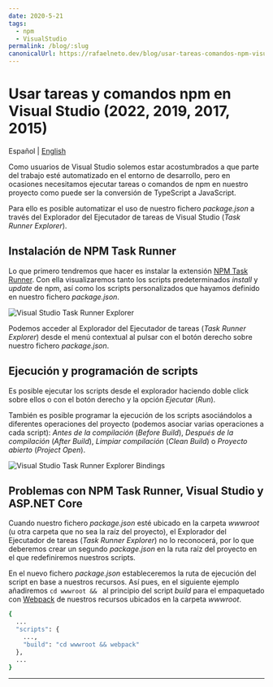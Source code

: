 ```yaml
---
date: 2020-5-21
tags:
  - npm
  - VisualStudio
permalink: /blog/:slug
canonicalUrl: https://rafaelneto.dev/blog/usar-tareas-comandos-npm-visual-studio/
---
```


# Usar tareas y comandos npm en Visual Studio (2022, 2019, 2017, 2015)

<social-share class="social-share--header" />

Español | [English](/en/blog/using-npm-tasks-commands-visual-studio/)

Como usuarios de Visual Studio solemos estar acostumbrados a que parte del trabajo esté automatizado en el entorno de desarrollo, pero en ocasiones necesitamos ejecutar tareas o comandos de npm en nuestro proyecto como puede ser la conversión de TypeScript a JavaScript.

Para ello es posible automatizar el uso de nuestro fichero _package.json_ a través del Explorador del Ejecutador de tareas de Visual Studio (_Task Runner Explorer_).

## Instalación de NPM Task Runner

Lo que primero tendremos que hacer es instalar la extensión [NPM Task Runner](https://marketplace.visualstudio.com/items?itemName=MadsKristensen.NPMTaskRunner). Con ella visualizaremos tanto los scripts predeterminados _install_ y _update_ de npm, así como los scripts personalizados que hayamos definido en nuestro fichero _package.json_.

![Visual Studio Task Runner Explorer](/images/vs2019-task-runner-explorer.png)

Podemos acceder al Explorador del Ejecutador de tareas (_Task Runner Explorer_) desde el menú contextual al pulsar con el botón derecho sobre nuestro fichero _package.json_.

## Ejecución y programación de scripts

Es posible ejecutar los scripts desde el explorador haciendo doble click sobre ellos o con el botón derecho y la opción _Ejecutar_ (_Run_).

También es posible programar la ejecución de los scripts asociándolos a diferentes operaciones del proyecto (podemos asociar varias operaciones a cada script): _Antes de la compilación_ (_Before Build_), _Después de la compilación_ (_After Build_), _Limpiar compilación_ (_Clean Build_) o _Proyecto abierto_ (_Project Open_).

![Visual Studio Task Runner Explorer Bindings](/images/vs2019-task-runner-explorer-bindings.png)

## Problemas con NPM Task Runner, Visual Studio y ASP.NET Core

Cuando nuestro fichero _package.json_ esté ubicado en la carpeta _wwwroot_ (u otra carpeta que no sea la raíz del proyecto), el Explorador del Ejecutador de tareas (_Task Runner Explorer_) no lo reconocerá, por lo que deberemos crear un segundo _package.json_ en la ruta raíz del proyecto en el que redefiniremos nuestros scripts.

En el nuevo fichero _package.json_ estableceremos la ruta de ejecución del script en base a nuestros recursos. Así pues, en el siguiente ejemplo añadiremos ```cd wwwroot && ``` al principio del script _build_ para el empaquetado con [Webpack](/blog/usar-webpack-4-transformar-empaquetar-recursos-aplicacion-web/) de nuestros recursos ubicados en la carpeta _wwwroot_.

``` bash
{
  ...
  "scripts": {
    ...,
    "build": "cd wwwroot && webpack"
  },
  ...
}
```

---
<social-share class="social-share--footer" />
